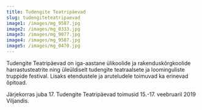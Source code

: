 ```yaml
---
title: Tudengite Teatripäevad
slug: tudengiteteatripaevad
image1: /images/mg_9587.jpg
image2: /images/mg_0333.jpg
image3: /images/mg_9077.jpg
image4: /images/mg_9587.jpg
image5: /images/mg_0470.jpg
---
```

Tudengite Teatripäevad on iga-aastane ülikoolide ja rakenduskõrgkoolide harrastusteatrite ning üleüldiselt tudengite teatraalsete ja loominguliste truppide festival. Lisaks etendustele ja aruteludele toimuvad ka erinevad õpitoad.

Järjekorras juba 17. Tudengite Teatripäevad toimusid 15.-17. veebruaril 2019 Viljandis.
